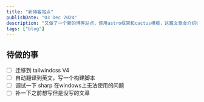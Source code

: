 ```yaml
---
title: "新博客站点"
publishDate: "03 Dec 2024"
description: "又做了一个新的博客站点，使用astro框架和cactus模板，这篇文章会介绍如何使用这个模板来写作，并且介绍一下待做的事"
tags: ["blog"]
---
```


## 待做的事

- [ ] 迁移到 tailwindcss V4
- [ ] 自动翻译到英文，写一个构建脚本
- [ ] 调试一下 sharp 在windows上无法使用的问题
- [ ] 补一下之前想写但是没写的文章
